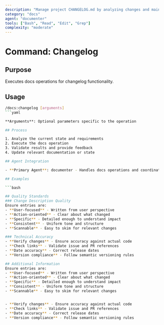 ```yaml
---
description: "Manage project CHANGELOG.md by analyzing changes and maintaining professional version history"
category: "docs"
agent: "documenter"
tools: ["Bash", "Read", "Edit", "Grep"]
complexity: "moderate"
---
```


# Command: Changelog

## Purpose

Executes docs operations for changelog functionality.

## Usage

```bash
/docs:changelog [arguments]
```yaml

**Arguments**: Optional parameters specific to the operation

## Process

1. Analyze the current state and requirements
2. Execute the docs operation
3. Validate results and provide feedback
4. Update relevant documentation or state

## Agent Integration

- **Primary Agent**: documenter - Handles docs operations and coordination

## Examples

```bash

## Quality Standards
### Change Description Quality
Ensure entries are:
- **User-focused** - Written from user perspective
- **Action-oriented** - Clear about what changed
- **Specific** - Detailed enough to understand impact
- **Consistent** - Uniform tone and structure
- **Scannable** - Easy to skim for relevant changes

### Technical Accuracy
- **Verify changes** - Ensure accuracy against actual code
- **Check links** - Validate issue and PR references
- **Date accuracy** - Correct release dates
- **Version compliance** - Follow semantic versioning rules

## Additional Information
Ensure entries are:
- **User-focused** - Written from user perspective
- **Action-oriented** - Clear about what changed
- **Specific** - Detailed enough to understand impact
- **Consistent** - Uniform tone and structure
- **Scannable** - Easy to skim for relevant changes


- **Verify changes** - Ensure accuracy against actual code
- **Check links** - Validate issue and PR references
- **Date accuracy** - Correct release dates
- **Version compliance** - Follow semantic versioning rules
